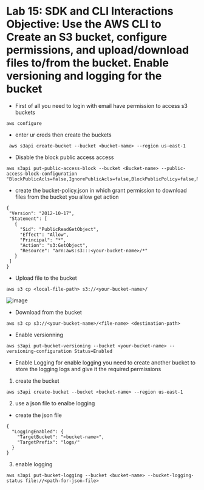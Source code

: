 # Lab 15: SDK and CLI Interactions Objective: Use the AWS CLI to Create an S3 bucket, configure permissions, and upload/download files to/from the bucket. Enable versioning and logging for the bucket
- First of all you need to login with email have permission to access s3 buckets
```
aws configure
```
- enter ur creds
then create the buckets
```
 aws s3api create-bucket --bucket <bucket-name> --region us-east-1
```
- Disable the block public access access
```
aws s3api put-public-access-block --bucket <Bucket-name> --public-access-block-configuration  "BlockPublicAcls=false,IgnorePublicAcls=false,BlockPublicPolicy=false,RestrictPublicBuckets=false"
```
- create the bucket-policy.json in which grant permission to download files from the bucket you allow get action
 ```
{
  "Version": "2012-10-17",
  "Statement": [
    {
      "Sid": "PublicReadGetObject",
      "Effect": "Allow",
      "Principal": "*",
      "Action": "s3:GetObject",
      "Resource": "arn:aws:s3:::<your-bucket-name>/*"
    }
  ]
}
```
- Upload file to the bucket
```
aws s3 cp <local-file-path> s3://<your-bucket-name>/
```
![image](https://github.com/user-attachments/assets/a9e43263-0aca-4cb2-98cd-8b3c836d5af0)
- Download from the bucket
```
aws s3 cp s3://<your-bucket-name>/<file-name> <destination-path>
```
- Enable versionning
```
aws s3api put-bucket-versioning --bucket <your-bucket-name> --versioning-configuration Status=Enabled
```
- Enable Logging
for enable logging you need to create another bucket to store the logging logs and give it the required permissions
1. create the bucket
```
aws s3api create-bucket --bucket <bucket-name> --region us-east-1
```
2. use a json file to enalbe logging
- create the json file
```
{
  "LoggingEnabled": {
    "TargetBucket": "<bucket-name>",
    "TargetPrefix": "logs/"
  }
}

```
3. enable logging
```
aws s3api put-bucket-logging --bucket <bucket-name> --bucket-logging-status file://<path-for-json-file>
```
